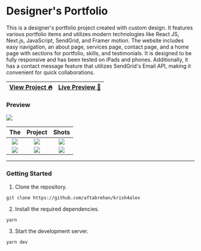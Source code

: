 # Designer's Portfolio

This is a designer's portfolio project created with custom design. It features various portfolio items and utilizes modern technologies like React JS, Next.js, JavaScript, SendGrid, and Framer motion. The website includes easy navigation, an about page, services page, contact page, and a home page with sections for portfolio, skills, and testimonials. It is designed to be fully responsive and has been tested on iPads and phones. Additionally, it has a contact message feature that utilizes SendGrid's Email API, making it convenient for quick collaborations.

| [View Project 🔥](https://aftabrehan.com/portfolio/designer-portfolio) | [Live Preview 🚀](https://krish4alex.vercel.app) |
| ---------------------------------------------------------------------- | ------------------------------------------------ |

### Preview

<div>
  <a href="https://aftabrehan.com/portfolio/designer-portfolio">
    <img style="max-width:300px;" src="https://cdn.loom.com/sessions/thumbnails/47092178d2cd43ffbac0a89f387f1e6c-with-play.gif">
  </a>
</div>

|                                                                                                       The                                                                                                       |                                                                                                     Project                                                                                                     |                                                                                                      Shots                                                                                                      |
| :-------------------------------------------------------------------------------------------------------------------------------------------------------------------------------------------------------------: | :-------------------------------------------------------------------------------------------------------------------------------------------------------------------------------------------------------------: | :-------------------------------------------------------------------------------------------------------------------------------------------------------------------------------------------------------------: |
| <div><a href="https://aftabrehan.com/portfolio/designer-portfolio"><img style="max-width:220px;" src="https://aftabrehan.com/_next/image?url=%2F_next%2Fstatic%2Fmedia%2F1.847d8c2b.png&w=1920&q=75"></a></div> | <div><a href="https://aftabrehan.com/portfolio/designer-portfolio"><img style="max-width:220px;" src="https://aftabrehan.com/_next/image?url=%2F_next%2Fstatic%2Fmedia%2F2.ec4ae129.png&w=1920&q=75"></a></div> | <div><a href="https://aftabrehan.com/portfolio/designer-portfolio"><img style="max-width:220px;" src="https://aftabrehan.com/_next/image?url=%2F_next%2Fstatic%2Fmedia%2F3.04c29675.png&w=1920&q=75"></a></div> |
| <div><a href="https://aftabrehan.com/portfolio/designer-portfolio"><img style="max-width:220px;" src="https://aftabrehan.com/_next/image?url=%2F_next%2Fstatic%2Fmedia%2F4.d6b7e1ba.png&w=1920&q=75"></a></div> | <div><a href="https://aftabrehan.com/portfolio/designer-portfolio"><img style="max-width:220px;" src="https://aftabrehan.com/_next/image?url=%2F_next%2Fstatic%2Fmedia%2F5.1a8bca17.png&w=1920&q=75"></a></div> | <div><a href="https://aftabrehan.com/portfolio/designer-portfolio"><img style="max-width:220px;" src="https://aftabrehan.com/_next/image?url=%2F_next%2Fstatic%2Fmedia%2F6.34f9a685.png&w=1920&q=75"></a></div> |

<hr />

### Getting Started

1. Clone the repository.

```
git clone https://github.com/aftabrehan/krish4alex
```

2. Install the required dependencies.

```
yarn
```

3. Start the development server.

```
yarn dev
```
